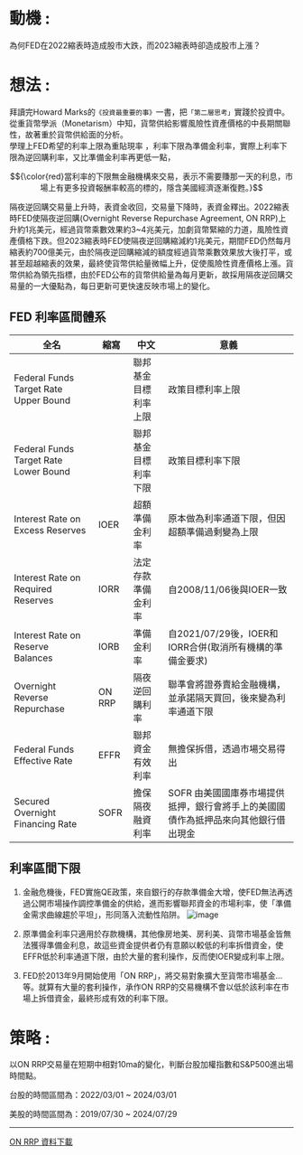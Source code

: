 # 動機 : 
為何FED在2022縮表時造成股市大跌，而2023縮表時卻造成股市上漲？

# 想法 : 
拜讀完Howard Marks的`《投資最重要的事》`一書，把`「第二層思考」`實踐於投資中。  
從重貨幣學派（Monetarism）中知，貨幣供給影響風險性資產價格的中長期關聯性，故著重於貨幣供給面的分析。  
學理上FED希望的利率上限為重貼現率 ，利率下限為準備金利率，實際上利率下限為逆回購利率，又比準備金利率再更低一點，

$${\color{red}當利率的下限無金融機構來交易，表示不需要賺那一天的利息，市場上有更多投資報酬率較高的標的，隱含美國經濟逐漸復甦。}$$

隔夜逆回購交易量上升時，表資金收回，交易量下降時，表資金釋出。2022縮表時FED使隔夜逆回購(Overnight Reverse Repurchase Agreement, ON RRP)上升約1兆美元，經過貨幣乘數效果約3~4兆美元，加劇貨幣緊縮的力道，風險性資產價格下跌。但2023縮表時FED使隔夜逆回購縮減約1兆美元，期間FED仍然每月縮表約700億美元，由於隔夜逆回購縮減的額度經過貨幣乘數效果放大後打平，或甚至超越縮表的效果，最終使貨幣供給量微幅上升，促使風險性資產價格上漲。貨幣供給為領先指標，由於FED公布的貨幣供給量為每月更新，故採用隔夜逆回購交易量的一大優點為，每日更新可更快速反映市場上的變化。

## FED 利率區間體系
| 全名                                      | 縮寫  | 中文                   | 意義                                           |
| ----------------------------------------- | ----- | ---------------------- | ---------------------------------------------- |
| Federal Funds Target Rate Upper Bound     |       | 聯邦基金目標利率上限   | 政策目標利率上限                               |
| Federal Funds Target Rate Lower Bound     |       | 聯邦基金目標利率下限   | 政策目標利率下限                               |
| Interest Rate on Excess Reserves          | IOER  | 超額準備金利率         | 原本做為利率通道下限，但因超額準備過剩變為上限    |
| Interest Rate on Required Reserves        | IORR  | 法定存款準備金利率     | 自2008/11/06後與IOER一致                       |
| Interest Rate on  Reserve Balances        | IORB  | 準備金利率             | 自2021/07/29後，IOER和IORR合併(取消所有機構的準備金要求)     |
| Overnight Reverse Repurchase              | ON RRP| 隔夜逆回購利率         | 聯準會將證券賣給金融機構，並承諾隔天買回，後來變為利率通道下限  |
| Federal Funds Effective Rate              | EFFR  | 聯邦資金有效利率       | 無擔保拆借，透過市場交易得出                     |
| Secured Overnight Financing Rate          | SOFR  | 擔保隔夜融資利率       | SOFR 由美國國庫券市場提供抵押，銀行會將手上的美國國債作為抵押品來向其他銀行借出現金 |

## 利率區間下限
1. 金融危機後，FED實施QE政策，來自銀行的存款準備金大增，使FED無法再透過公開市場操作調控準備金的供給，進而影響聯邦資金的市場利率，使「準備金需求曲線趨於平坦」，形同落入流動性陷阱。
![image](https://github.com/user-attachments/assets/90fec975-8c2f-4da2-a7e2-c5b7525e91b6)

2. 原準備金利率只適用於存款機構，其他像房地美、房利美、貨幣市場基金皆無法獲得準備金利息，故這些資金提供者仍有意願以較低的利率拆借資金，使EFFR低於利率通道下限，由於大量的套利操作，反而使IOER變成利率上限。

3. FED於2013年9月開始使用「ON RRP」，將交易對象擴大至貨幣市場基金...等。就算有大量的套利操作，承作ON RRP的交易機構不會以低於該利率在市場上拆借資金，最終形成有效的利率下限。

# 策略 : 
以ON RRP交易量在短期中相對10ma的變化，判斷台股加權指數和S&P500進出場時間點。

台股的時間區間為：2022/03/01 ~ 2024/03/01

美股的時間區間為：2019/07/30 ~ 2024/07/29
***
[ON RRP 資料下載](https://fred.stlouisfed.org/series/RRPONTSYD)
